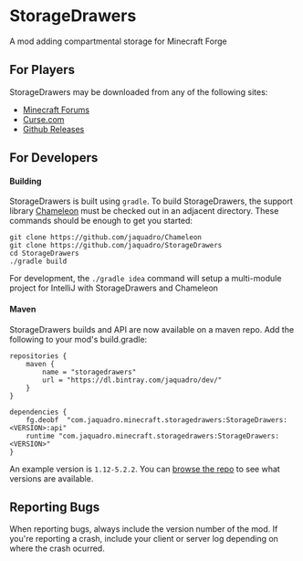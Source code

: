 StorageDrawers
==============

A mod adding compartmental storage for Minecraft Forge

For Players
-----------

StorageDrawers may be downloaded from any of the following sites:

- [Minecraft Forums](http://www.minecraftforum.net/forums/mapping-and-modding/minecraft-mods/2198533-storage-drawers-v1-10-7-v3-5-0-v4-0-0-updated-nov)
- [Curse.com](https://mods.curse.com/mc-mods/minecraft/223852-storage-drawers)
- [Github Releases](https://github.com/jaquadro/StorageDrawers/releases)

For Developers
--------------

#### Building

StorageDrawers is built using `gradle`. To build StorageDrawers, the support library [Chameleon](https://github.com/jaquadro/Chameleon) must be checked out in an adjacent directory. These commands should be enough to get you started:

```
git clone https://github.com/jaquadro/Chameleon 
git clone https://github.com/jaquadro/StorageDrawers
cd StorageDrawers
./gradle build
```
For development, the `./gradle idea` command will setup a multi-module project for IntelliJ with StorageDrawers and Chameleon

#### Maven

StorageDrawers builds and API are now available on a maven repo.  Add the following to your mod's build.gradle:
```
repositories {
    maven {
        name = "storagedrawers"
        url = "https://dl.bintray.com/jaquadro/dev/"
    }
}

dependencies {
    fg.deobf  "com.jaquadro.minecraft.storagedrawers:StorageDrawers:<VERSION>:api"
    runtime "com.jaquadro.minecraft.storagedrawers:StorageDrawers:<VERSION>"
}
```
An example version is `1.12-5.2.2`. You can [browse the repo](https://dl.bintray.com/jaquadro/dev/com/jaquadro/minecraft/) to see what versions are available.

Reporting Bugs
--------------

When reporting bugs, always include the version number of the mod.  If you're reporting a crash, include your client or server log depending on where the crash ocurred.
